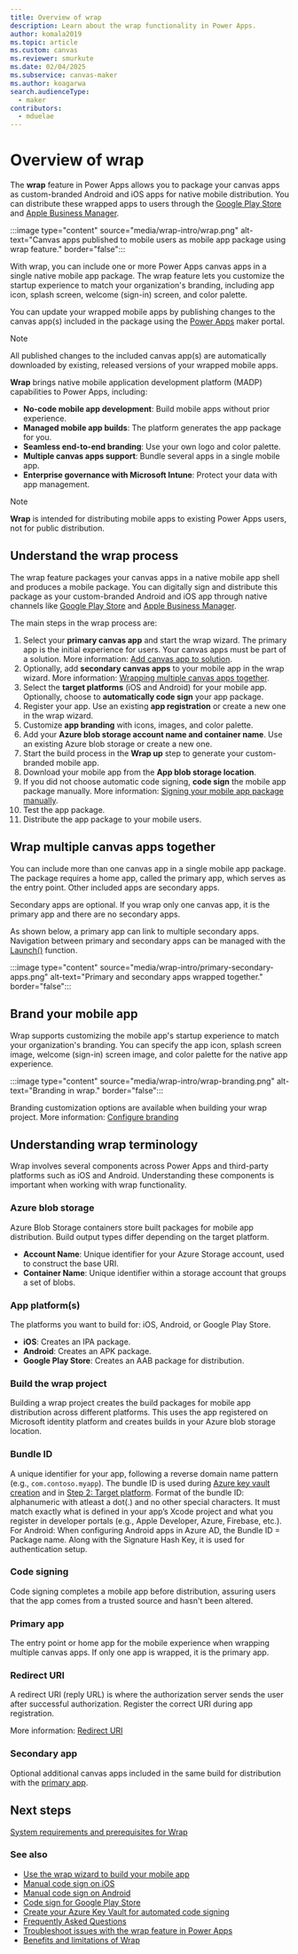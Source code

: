 ```yaml
---
title: Overview of wrap
description: Learn about the wrap functionality in Power Apps.
author: komala2019
ms.topic: article
ms.custom: canvas
ms.reviewer: smurkute
ms.date: 02/04/2025
ms.subservice: canvas-maker
ms.author: koagarwa
search.audienceType: 
  - maker
contributors:
  - mduelae
---
```


# Overview of wrap

The **wrap** feature in Power Apps allows you to package your canvas apps as custom-branded Android and iOS apps for native mobile distribution. You can distribute these wrapped apps to users through the [Google Play Store](https://support.google.com/googleplay/work/answer/6138458) and [Apple Business Manager](https://developer.apple.com/custom-apps/).

:::image type="content" source="media/wrap-intro/wrap.png" alt-text="Canvas apps published to mobile users as mobile app package using wrap feature." border="false":::

With wrap, you can include one or more Power Apps canvas apps in a single native mobile app package. The wrap feature lets you customize the startup experience to match your organization's branding, including app icon, splash screen, welcome (sign-in) screen, and color palette.

You can update your wrapped mobile apps by publishing changes to the canvas app(s) included in the package using the [Power Apps](https://make.powerapps.com) maker portal.

> [!NOTE]
> All published changes to the included canvas app(s) are automatically downloaded by existing, released versions of your wrapped mobile apps.

**Wrap** brings native mobile application development platform (MADP) capabilities to Power Apps, including:

- **No-code mobile app development**: Build mobile apps without prior experience.
- **Managed mobile app builds**: The platform generates the app package for you.
- **Seamless end-to-end branding**: Use your own logo and color palette.
- **Multiple canvas apps support**: Bundle several apps in a single mobile app.
- **Enterprise governance with Microsoft Intune**: Protect your data with app management.

> [!NOTE]
> **Wrap** is intended for distributing mobile apps to existing Power Apps users, not for public distribution.

## Understand the wrap process

The wrap feature packages your canvas apps in a native mobile app shell and produces a mobile package. You can digitally sign and distribute this package as your custom-branded Android and iOS app through native channels like [Google Play Store](https://support.google.com/googleplay/work/answer/6138458) and [Apple Business Manager](https://developer.apple.com/custom-apps/).

The main steps in the wrap process are:

1. Select your **primary canvas app** and start the wrap wizard. The primary app is the initial experience for users. Your canvas apps must be part of a solution. More information: [Add canvas app to solution](prerequisites.md#add-canvas-app-to-solution).
2. Optionally, add **secondary canvas apps** to your mobile app in the wrap wizard. More information: [Wrapping multiple canvas apps together](#wrap-multiple-canvas-apps-together).
3. Select the **target platforms** (iOS and Android) for your mobile app. Optionally, choose to **automatically code sign** your app package.
4. Register your app. Use an existing **app registration** or create a new one in the wrap wizard.
5. Customize **app branding** with icons, images, and color palette.
6. Add your **Azure blob storage account name and container name**. Use an existing Azure blob storage or create a new one.
7. Start the build process in the **Wrap up** step to generate your custom-branded mobile app.
8. Download your mobile app from the **App blob storage location**.
9. If you did not choose automatic code signing, **code sign** the mobile app package manually. More information: [Signing your mobile app package manually](wrap-how-to.md#sign-your-mobile-app-package-manually-optional).
10. Test the app package.
11. Distribute the app package to your mobile users.

## Wrap multiple canvas apps together

You can include more than one canvas app in a single mobile app package. The package requires a home app, called the primary app, which serves as the entry point. Other included apps are secondary apps.

Secondary apps are optional. If you wrap only one canvas app, it is the primary app and there are no secondary apps.

As shown below, a primary app can link to multiple secondary apps. Navigation between primary and secondary apps can be managed with the [Launch()](../../canvas-apps/functions/function-param.md) function.

:::image type="content" source="media/wrap-intro/primary-secondary-apps.png" alt-text="Primary and secondary apps wrapped together." border="false":::

## Brand your mobile app

Wrap supports customizing the mobile app's startup experience to match your organization's branding. You can specify the app icon, splash screen image, welcome (sign-in) screen image, and color palette for the native app experience.

:::image type="content" source="media/wrap-intro/wrap-branding.png" alt-text="Branding in wrap." border="false":::

Branding customization options are available when building your wrap project. More information: [Configure branding](wrap-how-to.md#step-4-configure-branding)

## Understanding wrap terminology

Wrap involves several components across Power Apps and third-party platforms such as iOS and Android. Understanding these components is important when working with wrap functionality.

### Azure blob storage

Azure Blob Storage containers store built packages for mobile app distribution. Build output types differ depending on the target platform.

- **Account Name**: Unique identifier for your Azure Storage account, used to construct the base URI.
- **Container Name**: Unique identifier within a storage account that groups a set of blobs.

### App platform(s)

The platforms you want to build for: iOS, Android, or Google Play Store.

- **iOS**: Creates an IPA package.
- **Android**: Creates an APK package.
- **Google Play Store**: Creates an AAB package for distribution.

### Build the wrap project

Building a wrap project creates the build packages for mobile app distribution across different platforms. This uses the app registered on Microsoft identity platform and creates builds in your Azure blob storage location.

### Bundle ID

A unique identifier for your app, following a reverse domain name pattern (e.g., `com.contoso.myapp`). The bundle ID is used during [Azure key vault creation](create-key-vault-for-code-signing.md) and in [Step 2: Target platform](wrap-how-to.md#step-2-target-platform).
Format of the bundle ID: alphanumeric with atleast a dot(.) and no other special characters. 
It must match exactly what is defined in your app’s Xcode project and what you register in developer portals (e.g., Apple Developer, Azure, Firebase, etc.).
For Android: When configuring Android apps in Azure AD, the Bundle ID = Package name. Along with the Signature Hash Key, it is used for authentication setup.

### Code signing

Code signing completes a mobile app before distribution, assuring users that the app comes from a trusted source and hasn't been altered.

### Primary app

The entry point or home app for the mobile experience when wrapping multiple canvas apps. If only one app is wrapped, it is the primary app.

### Redirect URI

A redirect URI (reply URL) is where the authorization server sends the user after successful authorization. Register the correct URI during app registration.

More information: [Redirect URI](/azure/active-directory/develop/reply-url)

### Secondary app

Optional additional canvas apps included in the same build for distribution with the [primary app](#primary-app).

## Next steps

[System requirements and prerequisites for Wrap](prerequisites.md)  

### See also

- [Use the wrap wizard to build your mobile app](wrap-how-to.md)
- [Manual code sign on iOS](code-sign-ios.md)
- [Manual code sign on Android](code-sign-Android.md)
- [Code sign for Google Play Store](https://developer.android.com/studio/publish/app-signing)
- [Create your Azure Key Vault for automated code signing](create-key-vault-for-code-signing.md)
- [Frequently Asked Questions](faq.yml)
- [Troubleshoot issues with the wrap feature in Power Apps](/troubleshoot/power-platform/power-apps/manage-apps/wrap-issues)
- [Benefits and limitations of Wrap](limitations.md)
